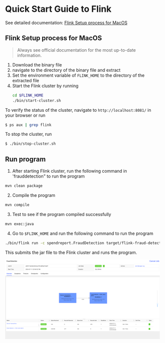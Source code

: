 # Quick Start Guide to Flink
See detailed documentation: [Flink Setup process for MacOS](https://nightlies.apache.org/flink/flink-cdc-docs-master/docs/deployment/standalone/#:~:text=Flink%20runs%20on%20all%20UNIX,and%20Cygwin%20(for%20Windows))

## Flink Setup process for MacOS
> Always see official documentation for the most up-to-date information.
1. Download the binary file
2. navigate to the directory of the binary file and extract
3. Set the environment variable of `FLINK_HOME` to the directory of the extracted file
4. Start the Flink cluster by running
    ```bash
    cd $FLINK_HOME
    ./bin/start-cluster.sh
    ```

To verify the status of the cluster, navigate to `http://localhost:8081/` in your browser or run
```bash
$ ps aux | grep flink
```

To stop the cluster, run
```bash
$ ./bin/stop-cluster.sh
```

## Run program
1. After starting Flink cluster, run the following command in 'frauddetection" to run the program

```bash
mvn clean package
```
2. Compile the program
```bash
mvn compile
```
3. Test to see if the program compiled successfully
```bash
mvn exec:java
```

4. Go to `$FLINK_HOME` and run the following command to run the program
```bash
./bin/flink run -c spendreport.FraudDetection target/flink-fraud-detection-0.1.jar
```
This submits the jar file to the Flink cluster and runs the program.

![alt text](./figures/running_program.png)